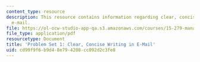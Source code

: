 ```yaml
---
content_type: resource
description: This resource contains information regarding clear, concise writing in
  e-mail.
file: https://ol-ocw-studio-app-qa.s3.amazonaws.com/courses/15-279-management-communication-for-undergraduates-fall-2012/cd99f9f6b9d48e794208cc092d2c3fe8_MIT15_279F12_pset1.pdf
file_type: application/pdf
resourcetype: Document
title: 'Problem Set 1: Clear, Concise Writing in E-Mail'
uid: cd99f9f6-b9d4-8e79-4208-cc092d2c3fe8
---
```


